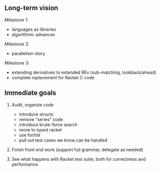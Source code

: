 ## Long-term vision

Milestone 1:

 - languages as libraries 
 - algorithmic advances

Milestone 2:

 - parallelism story
 
Milestone 3:

 - extending derivatives to extended REs (sub-matching, lookback/ahead)
 - complete replacement for Racket C code
 
## Immediate goals

1. Audit, organize code

   - introduce structs
   - remove "series" code
   - introduce brute-force search
   - move to typed racket
   - use for/list
   - pull out test cases we know can be handled

2. Finish front end work (support full grammar, delegate as needed)
3. See what happens with Racket test suite, both for correctness and performance
